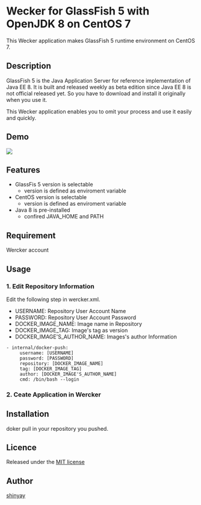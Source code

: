 # Wecker for GlassFish 5 with OpenJDK 8 on CentOS 7

This Wecker application makes GlassFish 5 runtime environment on CentOS 7.

## Description

GlassFish 5 is the Java Application Server for reference implementation of Java EE 8.
It is built and released weekly as beta edition since Java EE 8 is not official released yet.
So you have to download and install it originally when you use it.

This Wecker application enables you to omit your process and use it easily and quickly.

## Demo

![](docs/images/wercker-demo.gif)

## Features

- GlassFis 5 version is selectable
  - version is defined as enviroment variable
- CentOS version is selectable
  - version is defined as enviroment variable
- Java 8 is pre-installed
  - confired JAVA_HOME and PATH

## Requirement

Wercker account

## Usage

### 1. Edit Repository Information

Edit the following step in wercker.xml.

- USERNAME: Repository User Account Name
- PASSWORD: Repository User Account Password
- DOCKER_IMAGE_NAME: Image name in Repository
- DOCKER_IMAGE_TAG: Image's tag as version
- DOCKER_IMAGE'S_AUTHOR_NAME: Images's author Information

```
- internal/docker-push:
     username: [USERNAME]
     password: [PASSWORD]
     repository: [DOCKER_IMAGE_NAME]
     tag: [DOCKER_IMAGE_TAG]
     author: [DOCKER_IMAGE'S_AUTHOR_NAME]
     cmd: /bin/bash --login
```

### 2. Ceate Application in Wercker

## Installation

doker pull in your repository you pushed.

## Licence

Released under the [MIT license](https://gist.githubusercontent.com/shinyay/56e54ee4c0e22db8211e05e70a63247e/raw/44f0f4de510b4f2b918fad3c91e0845104092bff/LICENSE)

## Author

[shinyay](https://github.com/shinyay)
